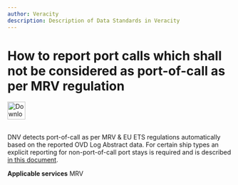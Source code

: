 ```yaml
---
author: Veracity
description: Description of Data Standards in Veracity
---
```


# How to report port calls which shall not be considered as port-of-call as per MRV regulation

<a href="https://veracitycdnprod.blob.core.windows.net/developer/veracitystatic/ovd/How%20to%20report%20port%20calls%20which%20shall%20not%20be%20considered%20as%20port-of-call%20as%20per%20MRV+ETS%20regulations.pdf" download>
    <img src="assets/download.png" alt="Download PDF" height="40">
  </a>
  <br>
  <br>

DNV detects port-of-call as per MRV & EU ETS regulations automatically based on the reported OVD Log Abstract data. For certain ship types an explicit reporting for non-port-of-call port stays is required and is described [in this document](http://standard.no/).


**Applicable services**
MRV
